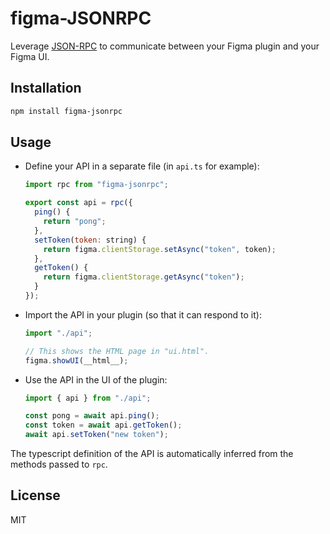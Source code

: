 # figma-JSONRPC

Leverage [JSON-RPC](https://www.jsonrpc.org) to communicate between your Figma plugin and your Figma UI.

## Installation

```bash
npm install figma-jsonrpc
```

## Usage

- Define your API in a separate file (in `api.ts` for example):

  ```js
  import rpc from "figma-jsonrpc";

  export const api = rpc({
    ping() {
      return "pong";
    },
    setToken(token: string) {
      return figma.clientStorage.setAsync("token", token);
    },
    getToken() {
      return figma.clientStorage.getAsync("token");
    }
  });
  ```

- Import the API in your plugin (so that it can respond to it):

  ```js
  import "./api";

  // This shows the HTML page in "ui.html".
  figma.showUI(__html__);
  ```

- Use the API in the UI of the plugin:

  ```js
  import { api } from "./api";

  const pong = await api.ping();
  const token = await api.getToken();
  await api.setToken("new token");
  ```

The typescript definition of the API is automatically inferred from the methods passed to `rpc`.

## License

MIT
